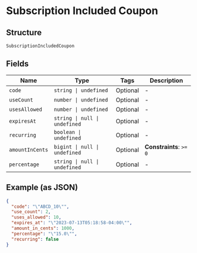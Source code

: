 
# Subscription Included Coupon

## Structure

`SubscriptionIncludedCoupon`

## Fields

| Name | Type | Tags | Description |
|  --- | --- | --- | --- |
| `code` | `string \| undefined` | Optional | - |
| `useCount` | `number \| undefined` | Optional | - |
| `usesAllowed` | `number \| undefined` | Optional | - |
| `expiresAt` | `string \| null \| undefined` | Optional | - |
| `recurring` | `boolean \| undefined` | Optional | - |
| `amountInCents` | `bigint \| null \| undefined` | Optional | **Constraints**: `>= 0` |
| `percentage` | `string \| null \| undefined` | Optional | - |

## Example (as JSON)

```json
{
  "code": "\"ABCD_10\"",
  "use_count": 2,
  "uses_allowed": 10,
  "expires_at": "\"2023-07-13T05:18:58-04:00\"",
  "amount_in_cents": 1000,
  "percentage": "\"15.0\"",
  "recurring": false
}
```

